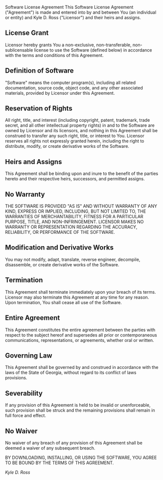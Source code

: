 Software License Agreement
This Software License Agreement ("Agreement") is made and entered into by and between You (an individual or entity) and Kyle D. Ross ("Licensor") and their heirs and assigns.

## License Grant

Licensor hereby grants You a non-exclusive, non-transferable, non-sublicensable license to use the Software (defined below) in accordance with the terms and conditions of this Agreement.

## Definition of Software

"Software" means the computer program(s), including all related documentation, source code, object code, and any other associated materials, provided by Licensor under this Agreement.

## Reservation of Rights

All right, title, and interest (including copyright, patent, trademark, trade secret, and all other intellectual property rights) in and to the Software are owned by Licensor and its licensors, and nothing in this Agreement shall be construed to transfer any such right, title, or interest to You. Licensor reserves all rights not expressly granted herein, including the right to distribute, modify, or create derivative works of the Software.

## Heirs and Assigns

This Agreement shall be binding upon and inure to the benefit of the parties hereto and their respective heirs, successors, and permitted assigns.

## No Warranty

THE SOFTWARE IS PROVIDED "AS IS" AND WITHOUT WARRANTY OF ANY KIND, EXPRESS OR IMPLIED, INCLUDING, BUT NOT LIMITED TO, THE WARRANTIES OF MERCHANTABILITY, FITNESS FOR A PARTICULAR PURPOSE, TITLE, AND NON-INFRINGEMENT. LICENSOR MAKES NO WARRANTY OR REPRESENTATION REGARDING THE ACCURACY, RELIABILITY, OR PERFORMANCE OF THE SOFTWARE.

## Modification and Derivative Works

You may not modify, adapt, translate, reverse engineer, decompile, disassemble, or create derivative works of the Software.

## Termination

This Agreement shall terminate immediately upon your breach of its terms. Licensor may also terminate this Agreement at any time for any reason. Upon termination, You shall cease all use of the Software.

## Entire Agreement

This Agreement constitutes the entire agreement between the parties with respect to the subject hereof and supersedes all prior or contemporaneous communications, representations, or agreements, whether oral or written.

## Governing Law

This Agreement shall be governed by and construed in accordance with the laws of the State of Georgia, without regard to its conflict of laws provisions.

## Severability

If any provision of this Agreement is held to be invalid or unenforceable, such provision shall be struck and the remaining provisions shall remain in full force and effect.

## No Waiver

No waiver of any breach of any provision of this Agreement shall be deemed a waiver of any subsequent breach.

BY DOWNLOADING, INSTALLING, OR USING THE SOFTWARE, YOU AGREE TO BE BOUND BY THE TERMS OF THIS AGREEMENT.

_Kyle D. Ross_